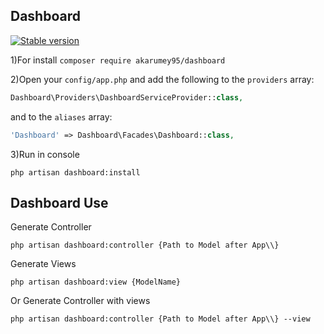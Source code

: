 ## Dashboard

[![Stable version](https://img.shields.io/badge/version-v1.0.4-green)](https://packagist.org/packages/akarumey95/dashboard)


1)For install `composer require akarumey95/dashboard`

2)Open your `config/app.php` and add the following to the `providers` array:
```php
Dashboard\Providers\DashboardServiceProvider::class,
```
and to the `aliases` array:
```php
'Dashboard' => Dashboard\Facades\Dashboard::class,
```
3)Run in console
```shell script
php artisan dashboard:install
```

## Dashboard Use

Generate Controller
```shell script
php artisan dashboard:controller {Path to Model after App\\}
```
Generate Views
```shell script
php artisan dashboard:view {ModelName}
```
Or Generate Controller with views
```shell script
php artisan dashboard:controller {Path to Model after App\\} --view
```
